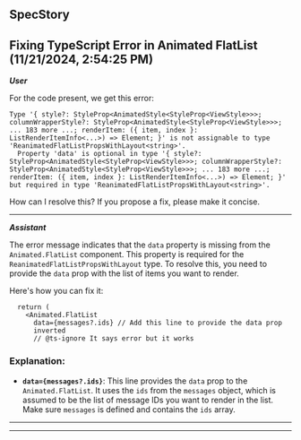 ## SpecStory

## Fixing TypeScript Error in Animated FlatList (11/21/2024, 2:54:25 PM)

_**User**_

For the code present, we get this error:
```
Type '{ style?: StyleProp<AnimatedStyle<StyleProp<ViewStyle>>>; columnWrapperStyle?: StyleProp<AnimatedStyle<StyleProp<ViewStyle>>>; ... 183 more ...; renderItem: ({ item, index }: ListRenderItemInfo<...>) => Element; }' is not assignable to type 'ReanimatedFlatListPropsWithLayout<string>'.
  Property 'data' is optional in type '{ style?: StyleProp<AnimatedStyle<StyleProp<ViewStyle>>>; columnWrapperStyle?: StyleProp<AnimatedStyle<StyleProp<ViewStyle>>>; ... 183 more ...; renderItem: ({ item, index }: ListRenderItemInfo<...>) => Element; }' but required in type 'ReanimatedFlatListPropsWithLayout<string>'.
```
How can I resolve this? If you propose a fix, please make it concise.

---

_**Assistant**_

The error message indicates that the `data` property is missing from the `Animated.FlatList` component. This property is required for the `ReanimatedFlatListPropsWithLayout` type. To resolve this, you need to provide the `data` prop with the list of items you want to render.

Here's how you can fix it:

```typescript:components/Conversation/V3Conversation.tsx
  return (
    <Animated.FlatList
      data={messages?.ids} // Add this line to provide the data prop
      inverted
      // @ts-ignore It says error but it works
```

### Explanation:
- **`data={messages?.ids}`**: This line provides the `data` prop to the `Animated.FlatList`. It uses the `ids` from the `messages` object, which is assumed to be the list of message IDs you want to render in the list. Make sure `messages` is defined and contains the `ids` array.

---



---

